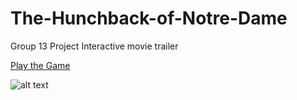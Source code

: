 # The-Hunchback-of-Notre-Dame
Group 13 Project Interactive movie trailer

[Play the Game](https://kea.marijnpool.com/game/index.html)

![alt text](https://raw.githubusercontent.com/marijnpool/The-Hunchback-of-Notre-Dame/branch/to/animated-poster.gif)




